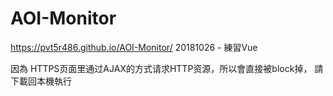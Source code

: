 # AOI-Monitor
https://pvt5r486.github.io/AOI-Monitor/ 20181026 - 練習Vue

因為 HTTPS页面里通过AJAX的方式请求HTTP资源，所以會直接被block掉，
請下載回本機執行

